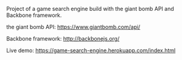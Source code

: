 Project of a game search engine build with the giant bomb API and Backbone framework.

the giant bomb API: https://www.giantbomb.com/api/

Backbone framework: http://backbonejs.org/

Live demo: https://game-search-engine.herokuapp.com/index.html
